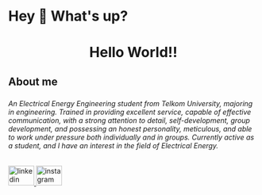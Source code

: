 <h1 align="left">Hey 👋 What's up?</h1>

###

<h1 align="center">Hello World!!</h1>

###

<h2 align="left">About me</h2>

###

<h6 align="left">An Electrical Energy Engineering student from Telkom University, majoring in engineering. Trained in providing excellent service, capable of effective communication, with a strong attention to detail, self-development, group development, and possessing an honest personality, meticulous, and able to work under pressure both individually and in groups. Currently active as a student, and I have an interest in the field of Electrical Energy.</h6>

###

<div align="left">
  <a href="https://www.linkedin.com/in/zidane-ramadhan-950572303/" target="_blank">
    <img src="https://raw.githubusercontent.com/maurodesouza/profile-readme-generator/master/src/assets/icons/social/linkedin/default.svg" width="52" height="40" alt="linkedin logo"  />
  </a>
  <a href="https://www.instagram.com/zidanermdh/?next=%2F" target="_blank">
    <img src="https://raw.githubusercontent.com/maurodesouza/profile-readme-generator/master/src/assets/icons/social/instagram/default.svg" width="52" height="40" alt="instagram logo"  />
  </a>
</div>

###
